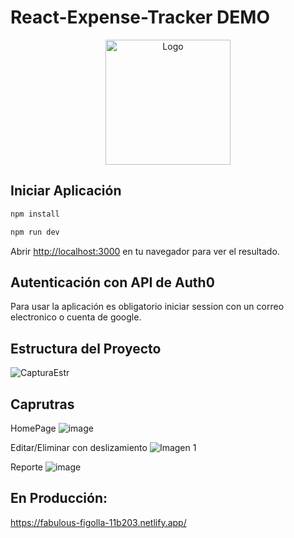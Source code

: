 # React-Expense-Tracker DEMO

<p align="center">
  <img src="https://cdn.worldvectorlogo.com/logos/react-2.svg" width="200" alt="Logo" />
</p>


## Iniciar Aplicación

```bash
npm install

npm run dev

```

Abrir [http://localhost:3000](http://localhost:3000) en tu navegador para ver el resultado.

## Autenticación con API de Auth0

Para usar la aplicación es obligatorio iniciar session con un correo electronico o cuenta de google.

## Estructura del Proyecto

![CapturaEstr](https://user-images.githubusercontent.com/56938350/164094337-2ce282ef-5a6e-42e1-9cf8-f284a1a9dd38.PNG)


## Caprutras
 HomePage
![image](https://user-images.githubusercontent.com/56938350/164104800-53c77a29-d8c5-4d51-b022-a539c332b85a.png)

Editar/Eliminar con deslizamiento
![Imagen 1](https://user-images.githubusercontent.com/56938350/164105090-88fa8dbc-5f55-4268-a78d-5069a974e304.png)

Reporte
![image](https://user-images.githubusercontent.com/56938350/164105382-e175b10e-0b0b-4b41-a197-fcd23ef1f19e.png)


## En Producción:

https://fabulous-figolla-11b203.netlify.app/


